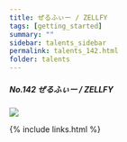 ```yaml
---
title: ぜるふぃー / ZELLFY
tags: [getting_started]
summary: ""
sidebar: talents_sidebar
permalink: talents_142.html
folder: talents
---
```



##### No.142 ぜるふぃー / ZELLFY

![](https://yt3.ggpht.com/ytc/AKedOLQaA-yLSn_OqJd3fOcDp1Is5fe_kmBF_1_xvv9hSA=s176-c-k-c0x00ffffff-no-rj)








{% include links.html %}
